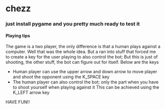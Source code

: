 # chezz

### just install pygame and you pretty much ready to test it

#### Playing tips

The game is a two player, the only difference is that a human plays against a computer. 
Well that was the whole idea. But a ran into stuff that forced me to create a key for the user playing
to also control the bot; But this is just of shooting, the other stuff, the bot can figure out for itself.
Below are the keys

- Human player can use the upper arrow and down arrow to move player and shoot the opponent using the K_SPACE key
- The human player can also control the bot; only the part when you have to shoot yourself when playing against it
  This can be achieved using the K_LEFT arrow key


HAVE FUN!!
